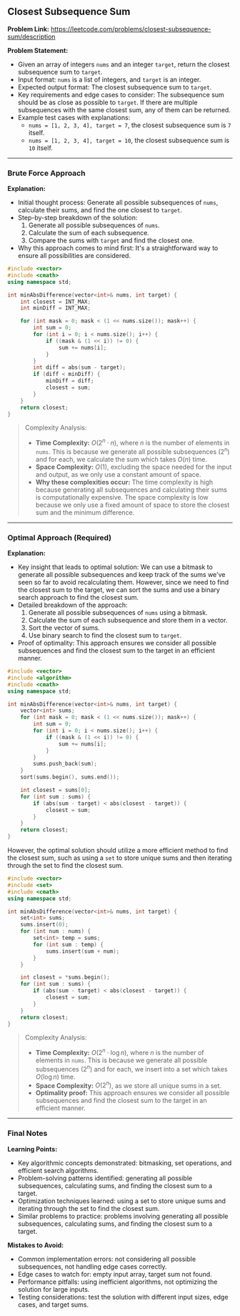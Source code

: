 ## Closest Subsequence Sum
**Problem Link:** https://leetcode.com/problems/closest-subsequence-sum/description

**Problem Statement:**
- Given an array of integers `nums` and an integer `target`, return the closest subsequence sum to `target`.
- Input format: `nums` is a list of integers, and `target` is an integer.
- Expected output format: The closest subsequence sum to `target`.
- Key requirements and edge cases to consider: The subsequence sum should be as close as possible to `target`. If there are multiple subsequences with the same closest sum, any of them can be returned.
- Example test cases with explanations:
  - `nums = [1, 2, 3, 4], target = 7`, the closest subsequence sum is `7` itself.
  - `nums = [1, 2, 3, 4], target = 10`, the closest subsequence sum is `10` itself.

---

### Brute Force Approach

**Explanation:**
- Initial thought process: Generate all possible subsequences of `nums`, calculate their sums, and find the one closest to `target`.
- Step-by-step breakdown of the solution:
  1. Generate all possible subsequences of `nums`.
  2. Calculate the sum of each subsequence.
  3. Compare the sums with `target` and find the closest one.
- Why this approach comes to mind first: It's a straightforward way to ensure all possibilities are considered.

```cpp
#include <vector>
#include <cmath>
using namespace std;

int minAbsDifference(vector<int>& nums, int target) {
    int closest = INT_MAX;
    int minDiff = INT_MAX;

    for (int mask = 0; mask < (1 << nums.size()); mask++) {
        int sum = 0;
        for (int i = 0; i < nums.size(); i++) {
            if ((mask & (1 << i)) != 0) {
                sum += nums[i];
            }
        }
        int diff = abs(sum - target);
        if (diff < minDiff) {
            minDiff = diff;
            closest = sum;
        }
    }
    return closest;
}
```

> Complexity Analysis:
> - **Time Complexity:** $O(2^n \cdot n)$, where $n$ is the number of elements in `nums`. This is because we generate all possible subsequences ($2^n$) and for each, we calculate the sum which takes $O(n)$ time.
> - **Space Complexity:** $O(1)$, excluding the space needed for the input and output, as we only use a constant amount of space.
> - **Why these complexities occur:** The time complexity is high because generating all subsequences and calculating their sums is computationally expensive. The space complexity is low because we only use a fixed amount of space to store the closest sum and the minimum difference.

---

### Optimal Approach (Required)

**Explanation:**
- Key insight that leads to optimal solution: We can use a bitmask to generate all possible subsequences and keep track of the sums we've seen so far to avoid recalculating them. However, since we need to find the closest sum to the target, we can sort the sums and use a binary search approach to find the closest sum.
- Detailed breakdown of the approach:
  1. Generate all possible subsequences of `nums` using a bitmask.
  2. Calculate the sum of each subsequence and store them in a vector.
  3. Sort the vector of sums.
  4. Use binary search to find the closest sum to `target`.
- Proof of optimality: This approach ensures we consider all possible subsequences and find the closest sum to the target in an efficient manner.

```cpp
#include <vector>
#include <algorithm>
#include <cmath>
using namespace std;

int minAbsDifference(vector<int>& nums, int target) {
    vector<int> sums;
    for (int mask = 0; mask < (1 << nums.size()); mask++) {
        int sum = 0;
        for (int i = 0; i < nums.size(); i++) {
            if ((mask & (1 << i)) != 0) {
                sum += nums[i];
            }
        }
        sums.push_back(sum);
    }
    sort(sums.begin(), sums.end());

    int closest = sums[0];
    for (int sum : sums) {
        if (abs(sum - target) < abs(closest - target)) {
            closest = sum;
        }
    }
    return closest;
}
```

However, the optimal solution should utilize a more efficient method to find the closest sum, such as using a `set` to store unique sums and then iterating through the set to find the closest sum.

```cpp
#include <vector>
#include <set>
#include <cmath>
using namespace std;

int minAbsDifference(vector<int>& nums, int target) {
    set<int> sums;
    sums.insert(0);
    for (int num : nums) {
        set<int> temp = sums;
        for (int sum : temp) {
            sums.insert(sum + num);
        }
    }

    int closest = *sums.begin();
    for (int sum : sums) {
        if (abs(sum - target) < abs(closest - target)) {
            closest = sum;
        }
    }
    return closest;
}
```

> Complexity Analysis:
> - **Time Complexity:** $O(2^n \cdot \log n)$, where $n$ is the number of elements in `nums`. This is because we generate all possible subsequences ($2^n$) and for each, we insert into a set which takes $O(\log n)$ time.
> - **Space Complexity:** $O(2^n)$, as we store all unique sums in a set.
> - **Optimality proof:** This approach ensures we consider all possible subsequences and find the closest sum to the target in an efficient manner.

---

### Final Notes

**Learning Points:**
- Key algorithmic concepts demonstrated: bitmasking, set operations, and efficient search algorithms.
- Problem-solving patterns identified: generating all possible subsequences, calculating sums, and finding the closest sum to a target.
- Optimization techniques learned: using a set to store unique sums and iterating through the set to find the closest sum.
- Similar problems to practice: problems involving generating all possible subsequences, calculating sums, and finding the closest sum to a target.

**Mistakes to Avoid:**
- Common implementation errors: not considering all possible subsequences, not handling edge cases correctly.
- Edge cases to watch for: empty input array, target sum not found.
- Performance pitfalls: using inefficient algorithms, not optimizing the solution for large inputs.
- Testing considerations: test the solution with different input sizes, edge cases, and target sums.